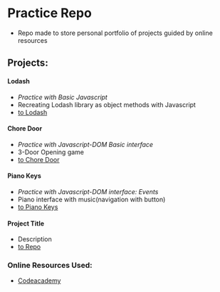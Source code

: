 # Practice Repo
- Repo made to store personal portfolio of projects guided by online resources

## Projects:
#### Lodash
- *Practice with Basic Javascript*
- Recreating Lodash library as object methods with Javascript
- [to Lodash](https://github.com/soohyeok/Practice/tree/master/Lodash)
#### Chore Door
- *Practice with Javascript-DOM Basic interface*
- 3-Door Opening game
- [to Chore Door](https://github.com/soohyeok/Practice/tree/master/Chore%20Door)
#### Piano Keys
- *Practice with Javascript-DOM interface: Events*
- Piano interface with music(navigation with button)
- [to Piano Keys](https://github.com/soohyeok/Practice/tree/master/Piano%20Keys)
#### Project Title
- Description
- [to Repo](https://github.com/soohyeok/Practice)

### Online Resources Used:
- [Codeacademy](http://ssqt.co/mQfdNdy)
